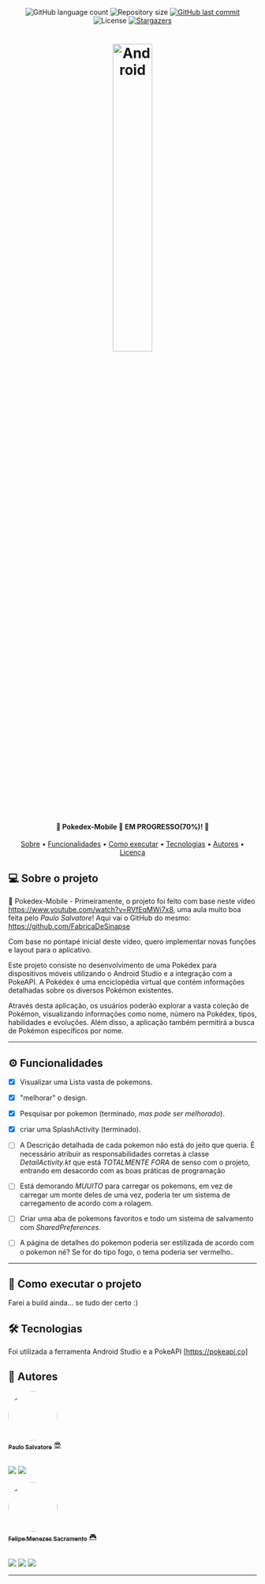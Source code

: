 <p align="center">
  <img alt="GitHub language count" src="https://img.shields.io/github/languages/count/Felipe-exec/Pokedex-Mobile?color=%2304D361">

  <img alt="Repository size" src="https://img.shields.io/github/repo-size/Felipe-exec/Pokedex-Mobile">
  
  <a href="https://github.com/Felipe-exec/Pokedex-Mobile/commits/main">
    <img alt="GitHub last commit" src="https://img.shields.io/github/last-commit/Felipe-exec/Pokedex-Mobile">
  </a>
    
   <img alt="License" src="https://img.shields.io/badge/license-MIT-brightgreen">
   <a href="https://github.com/tgmarinho/README-ecoleta/stargazers">
    <img alt="Stargazers" src="https://img.shields.io/github/stars/Felipe-exec/Pokedex-Mobile?style=social">
  </a>  
</p>

<h1 align="center">
    <img alt="Android" title="#Pokedex-Mobile" width="40%" src="https://66.media.tumblr.com/04bbb6a44e6ac6c9f5d6cddf308d1b5a/tumblr_mr323otPd81rfjowdo1_500.gif" />
</h1>

<h4 align="center"> 
	📱 Pokedex-Mobile 📲 EM PROGRESSO(70%)! 📘
</h4>

<p align="center">
 <a href="#-sobre-o-projeto">Sobre</a> •
 <a href="#%EF%B8%8F-funcionalidades">Funcionalidades</a> •
 <a href="#-como-executar-o-projeto">Como executar</a> • 
 <a href="#-tecnologias">Tecnologias</a> • 
 <a href="#-autores">Autores</a> • 
 <a href="#-licença">Licença</a>
</p>

## 💻 Sobre o projeto

📱 Pokedex-Mobile - Primeiramente, o projeto foi feito com base neste vídeo https://www.youtube.com/watch?v=RVfEqMWi7x8, uma aula muito boa feita pelo *Paulo Salvatore*! Aqui vai o GitHub do mesmo: https://github.com/FabricaDeSinapse

Com base no pontapé inicial deste vídeo, quero implementar novas funções e layout para o aplicativo.

Este projeto consiste no desenvolvimento de uma Pokédex para dispositivos móveis utilizando o Android Studio e a integração com a PokeAPI. A Pokédex é uma enciclopédia virtual que contém informações detalhadas sobre os diversos Pokémon existentes.

Através desta aplicação, os usuários poderão explorar a vasta coleção de Pokémon, visualizando informações como nome, número na Pokédex, tipos, habilidades e evoluções. Além disso, a aplicação também permitirá a busca de Pokémon específicos por nome.

---

## ⚙️ Funcionalidades

- [x] Visualizar uma Lista vasta de pokemons.
- [x] "melhorar" o design.
- [x] Pesquisar por pokemon (terminado, *mas pode ser melhorado*).
- [x] criar uma SplashActivity (terminado).


- [ ] A Descrição detalhada de cada pokemon não está do jeito que queria. É necessário atribuir as responsabilidades corretas à classe *DetailActivity.kt* que está *TOTALMENTE FORA* de senso com o projeto, entrando em desacordo com as boas práticas de programação
- [ ] Está demorando *MUUITO* para carregar os pokemons, em vez de carregar um monte deles de uma vez, poderia ter um sistema de carregamento de acordo com a rolagem.
- [ ] Criar uma aba de pokemons favoritos e todo um sistema de salvamento com *SharedPreferences*.
- [ ] A página de detalhes do pokemon poderia ser estilizada de acordo com o pokemon né? Se for do tipo fogo, o tema poderia ser vermelho..

---

## 🚀 Como executar o projeto

Farei a build ainda... se tudo der certo :)

## 🛠 Tecnologias

Foi utilizada a ferramenta Android Studio e a PokeAPI [https://pokeapi.co]

## 🦸 Autores

<a href="https://github.com/FabricaDeSinapse">
 <img style="border-radius: 50%;" src="https://avatars.githubusercontent.com/u/66227147?v=4" width="100px;" alt=""/>
 <br />
 <sub><b>Paulo Salvatore</b></sub></a> <a href="https://github.com/FabricaDeSinapse" title="GitHub perfil">😎</a>
 
 <br />
 <br />

 <a href="https://www.instagram.com/paulo.salvatoree/" target="_blank"><img src="https://img.shields.io/badge/-Instagram-%23E4405F?style=for-the-badge&logo=instagram&logoColor=white" target="_blank"></a>
 <a href="https://www.linkedin.com/in/salvatorepaulo/" target="_blank"><img src="https://img.shields.io/badge/-LinkedIn-%230077B5?style=for-the-badge&logo=linkedin&logoColor=white" target="_blank"></a>


<a href="https://github.com/Felipe-exec">
 <img style="border-radius: 50%;" src="https://avatars.githubusercontent.com/u/84421730?v=4" width="100px;" alt=""/>
 <br />
 <sub><b>Felipe Menezes Sacramento</b></sub></a> <a href="https://github.com/Felipe-exec" title="GitHub perfil">🎮</a>
 
 <br />
 <br />

 <a href="https://www.instagram.com/felipao_de_forma/" target="_blank"><img src="https://img.shields.io/badge/-Instagram-%23E4405F?style=for-the-badge&logo=instagram&logoColor=white" target="_blank"></a>
 <a href = "mailto:mzssacramento@gmail.com"><img src="https://img.shields.io/badge/-Gmail-%23333?style=for-the-badge&logo=gmail&logoColor=white" target="_blank"></a>
 <a href="https://www.linkedin.com/in/felipe-sacramento-8a03ba212/" target="_blank"><img src="https://img.shields.io/badge/-LinkedIn-%230077B5?style=for-the-badge&logo=linkedin&logoColor=white" target="_blank"></a>
 
---
